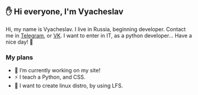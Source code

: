 ## ✋ Hi everyone, I'm Vyacheslav

Hi, my name is Vyacheslav. I live in Russia, beginning developer. Contact me in [Telegram](https://t.me/monocolus), or [VK](https://vk.com/monocolus). I want to enter in IT, as a python developer... Have a nice day! 🖤

### My plans
- 🔭 I’m currently working on my site!
- ⚡ I teach a Python, and CSS.
- 👥 I want to create linux distro, by using LFS.

